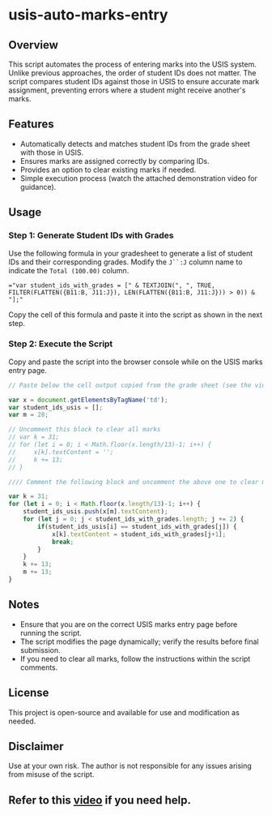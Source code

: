 # usis-auto-marks-entry

## Overview
This script automates the process of entering marks into the USIS system. Unlike previous approaches, the order of student IDs does not matter. The script compares student IDs against those in USIS to ensure accurate mark assignment, preventing errors where a student might receive another's marks.

## Features
- Automatically detects and matches student IDs from the grade sheet with those in USIS.
- Ensures marks are assigned correctly by comparing IDs.
- Provides an option to clear existing marks if needed.
- Simple execution process (watch the attached demonstration video for guidance).

## Usage

### Step 1: Generate Student IDs with Grades
Use the following formula in your gradesheet to generate a list of student IDs and their corresponding grades. Modify the `J``:J` column name to indicate the `Total (100.00)` column.

```excel
="var student_ids_with_grades = [" & TEXTJOIN(", ", TRUE, FILTER(FLATTEN({B11:B, J11:J}), LEN(FLATTEN({B11:B, J11:J})) > 0)) & "];"
```

Copy the cell of this formula and paste it into the script as shown in the next step.

### Step 2: Execute the Script
Copy and paste the script into the browser console while on the USIS marks entry page.

```js
// Paste below the cell output copied from the grade sheet (see the video)

var x = document.getElementsByTagName('td');
var student_ids_usis = [];
var m = 28;

// Uncomment this block to clear all marks
// var k = 31;
// for (let i = 0; i < Math.floor(x.length/13)-1; i++) {
//     x[k].textContent = '';
//     k += 13;
// }

//// Comment the following block and uncomment the above one to clear marks for all

var k = 31;
for (let i = 0; i < Math.floor(x.length/13)-1; i++) {
    student_ids_usis.push(x[m].textContent);
    for (let j = 0; j < student_ids_with_grades.length; j += 2) {
        if(student_ids_usis[i] == student_ids_with_grades[j]) {
            x[k].textContent = student_ids_with_grades[j+1];
            break;
        }
    }
    k += 13;
    m += 13;
}
```

## Notes
- Ensure that you are on the correct USIS marks entry page before running the script.
- The script modifies the page dynamically; verify the results before final submission.
- If you need to clear all marks, follow the instructions within the script comments.

## License
This project is open-source and available for use and modification as needed.

## Disclaimer
Use at your own risk. The author is not responsible for any issues arising from misuse of the script.

Refer to this [video](https://youtu.be/pFDlC6ly6kU) if you need help.
---
